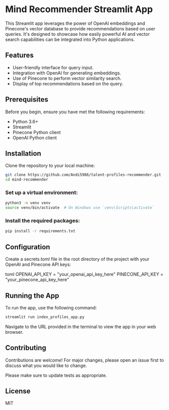 # Mind Recommender Streamlit App

This Streamlit app leverages the power of OpenAI embeddings and Pinecone's vector database to provide recommendations based on user queries. It's designed to showcase how easily powerful AI and vector search capabilities can be integrated into Python applications.

## Features

- User-friendly interface for query input.
- Integration with OpenAI for generating embeddings.
- Use of Pinecone to perform vector similarity search.
- Display of top recommendations based on the query.

## Prerequisites

Before you begin, ensure you have met the following requirements:

- Python 3.6+
- Streamlit
- Pinecone Python client
- OpenAI Python client

## Installation

Clone the repository to your local machine:

```bash
git clone https://github.com/Andi5986/talent-profiles-recommender.git
cd mind-recommender
```

### Set up a virtual environment:


```bash
python3 -m venv venv
source venv/bin/activate  # On Windows use `venv\Scripts\activate`
```

### Install the required packages:

``` bash
pip install -r requirements.txt
```

## Configuration
Create a secrets.toml file in the root directory of the project with your OpenAI and Pinecone API keys:

toml
OPENAI_API_KEY = "your_openai_api_key_here"
PINECONE_API_KEY = "your_pinecone_api_key_here"

## Running the App
To run the app, use the following command:

``` bash
streamlit run index_profiles_app.py
```

Navigate to the URL provided in the terminal to view the app in your web browser.

## Contributing
Contributions are welcome! For major changes, please open an issue first to discuss what you would like to change.

Please make sure to update tests as appropriate.

## License
MIT


